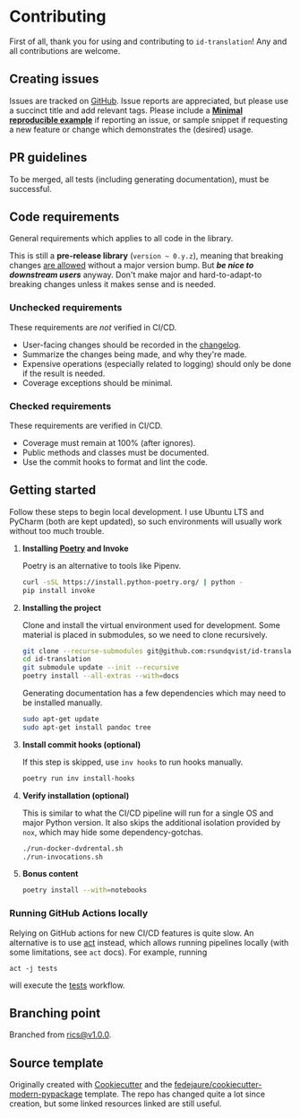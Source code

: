 # Contributing <!-- omit in toc -->

First of all, thank you for using and contributing to `id-translation`! Any and all contributions are welcome.

## Creating issues
Issues are tracked on [GitHub](https://github.com/rsundqvist/id-translation/issues). Issue
reports are appreciated, but please use a succinct title and add relevant tags.
Please include a [**Minimal reproducible example**][minimal-reproducible-example]
if reporting an issue, or sample snippet if requesting a new feature or change 
which demonstrates the (desired) usage.

[minimal-reproducible-example]: https://stackoverflow.com/help/minimal-reproducible-example

## PR guidelines
To be merged, all tests (including generating documentation), must be successful.

## Code requirements
General requirements which applies to all code in the library.

This is still a **pre-release library** (`version ~ 0.y.z`), meaning that breaking changes [are allowed](https://semver.org/#spec-item-4)
without a major version bump. But ***be nice to downstream users*** anyway. Don't make major and hard-to-adapt-to
breaking changes unless it makes sense and is needed.

### Unchecked requirements
These requirements are *not* verified in CI/CD.

* User-facing changes should be recorded in the [changelog](https://github.com/rsundqvist/id-translation/blob/master/CHANGELOG.md).
* Summarize the changes being made, and why they're made.
* Expensive operations (especially related to logging) should only be done if the result is needed.
* Coverage exceptions should be minimal.

### Checked requirements
These requirements are verified in CI/CD.

* Coverage must remain at 100% (after ignores).
* Public methods and classes must be documented.
* Use the commit hooks to format and lint the code.

## Getting started
Follow these steps to begin local development. I use Ubuntu LTS and PyCharm 
(both are kept updated), so such environments will usually work without too much
trouble.

1. **Installing [Poetry](https://python-poetry.org/docs/) and Invoke**
   
   Poetry is an alternative to tools like Pipenv.
   ```bash
   curl -sSL https://install.python-poetry.org/ | python -
   pip install invoke
   ```

2. **Installing the project**
   
   Clone and install the virtual environment used for development. Some material
   is placed in submodules, so we need to clone recursively.
   ```bash
   git clone --recurse-submodules git@github.com:rsundqvist/id-translation.git
   cd id-translation
   git submodule update --init --recursive
   poetry install --all-extras --with=docs
   ```
   
   Generating documentation has a few dependencies which may need to be installed
   manually.
   ```bash
   sudo apt-get update
   sudo apt-get install pandoc tree
   ```
   
3. **Install commit hooks (optional)**
   
   If this step is skipped, use `inv hooks` to run hooks manually.
   ```bash
   poetry run inv install-hooks
   ```
   
4. **Verify installation (optional)**

   This is similar to what the CI/CD pipeline will run for a single OS and major
   Python version. It also skips the additional isolation provided by `nox`,
   which may hide some dependency-gotchas.
   ```bash
   ./run-docker-dvdrental.sh
   ./run-invocations.sh
   ```
   
5. **Bonus content**

   ```bash
   poetry install --with=notebooks
   ```

### Running GitHub Actions locally
Relying on GitHub actions for new CI/CD features is quite slow. An alternative is to use 
[act](https://github.com/nektos/act) instead, which allows running pipelines locally (with some limitations, see `act` 
docs). For example, running

```shell
act -j tests
```

will execute the [tests](https://github.com/rsundqvist/id-translation/blob/master/.github/workflows/tests.yml) workflow.

## Branching point
Branched from [rics@v1.0.0](https://github.com/rsundqvist/rics/tree/v1.0.0).

## Source template
Originally created with [Cookiecutter] and the [fedejaure/cookiecutter-modern-pypackage]
template. The repo has changed quite a lot since creation, but some linked
resources linked are still useful.

[Cookiecutter]: https://github.com/cookiecutter/cookiecutter
[fedejaure/cookiecutter-modern-pypackage]: https://github.com/fedejaure/cookiecutter-modern-pypackage
